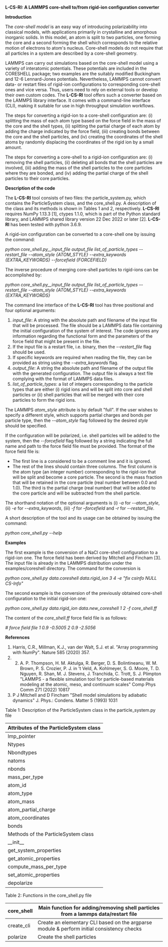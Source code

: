 
**L-CS-RI: A LAMMPS core-shell to/from rigid-ion configuration converter**

**Introduction**

The _core-shell model_ is an easy way of introducing polarizability into classical models, with applications primarily in crystalline and amorphous inorganic solids. In this model, an atom is split to two particles, one forming the core and a second forming the shell which corresponds to the relative motion of electrons to atom's nucleus. Core-shell models do not require that all particles in a system are described by a core-shell geometry.

LAMMPS can carry out simulations based on the core-shell model using a variety of interatomic potentials. These potentials are included in the CORESHELL package; two examples are the suitably modified Buckingham and 12-6 Lennard-Jones potentials. Nevertheless, LAMMPS cannot convert data- or restart files of rigid-ion configurations to corresponding core-shell ones and vice versa. Thus, users need to rely on external tools or develop their own custom codes. The **L-CS-RI** tool offers such a converter based on the LAMMPS library interface. It comes with a command-line interface (CLI), making it suitable for use in high throughput simulation workflows.

The steps for converting a rigid-ion to a core-shell configuration are: (i) splitting the mass of each atom type based on the force field in the mass of the core and the shell types, (ii) splitting the partial charge of each atom by adding the charge indicated by the force field, (iii) creating bonds between the core and the shell particles, and (iv) creating the coordinates of the shell atoms by randomly displacing the coordinates of the rigid ion by a small amount.

The steps for converting a core-shell to a rigid-ion configuration are: (i) removing the shell particles, (ii) deleting all bonds that the shell particles are involved, (iii) adding the mass of the shell particles to the core particles where they are bonded, and (iv) adding the partial charge of the shell particles to their core particles.

**Description of the code**

The **L-CS-RI** tool consists of two files: the particle\_system.py, which contains the ParticleSystem class, and the core\_shell.py. A description of the class and its methods is shown in Tables 1 and 2, respectively. **L-CS-RI** requires NumPy 1.13.3 [1], ctypes 1.1.0, which is part of the Python standard library, and LAMMPS shared library version 22 Dec 2022 or later [2]. **L-CS-RI** has been tested with python 3.6.9.

A rigid-ion configuration can be converted to a core-shell one by issuing the command:

_python core\_shell.py__input\_file output\_file list\_of\_particle\_types --restart\_file --atom\_style {ATOM\_STYLE} --extra\_keywords {EXTRA\_KEYWORDS} --forcefield {FORCEFIELD}_

The inverse procedure of merging core-shell particles to rigid-ions can be accomplished by:

_python core\_shell.py__input\_file output\_file list\_of\_particle\_types --restart\_file --atom\_style {ATOM\_STYLE} --extra\_keywords {EXTRA\_KEYWORDS}_

The command line interface of the **L-CS-RI** tool has three positional and four optional arguments:

1. _input\_file_: A string with the absolute path and filename of the input file that will be processed. The file should be a LAMMPS data file containing the initial configuration of the system of interest. The code ignores any information regarding the functional form and the parameters of the force field that might be present in the file.
  1. If the input file is a restart file, i.e. binary, then the --_restart\_file_ flag should be used.
  2. If specific keywords are required when reading the file, they can be provided as string using the _--extra\_keywords_ flag.
2. _output\_file_: A string the absolute path and filename of the output file with the generated configuration. The output file is always a text file complying with the format of LAMMPS data files.
3. _list\_of\_particle\_types_: a list of integers corresponding to the particle types that are either (i) rigid ions and will be split into core and shell particles or (ii) shell particles that will be merged with their core particles to form the rigid ions.

The LAMMPS _atom\_style_ attribute is by default "full". If the user wishes to specify a different style, which supports partial charges and bonds per particle type, then the _--atom\_style_ flag followed by the desired _style_ should be specified.

If the configuration will be polarized, i.e. shell particles will be added to the system, then the _--forcefield_ flag followed by a string indicating the full name and path to the force field file must be provided. The format of the force field file is:

- The first line is a considered to be a comment line and it is ignored.
- The rest of the lines should contain three columns. The first column is the atom type (an integer number) corresponding to the rigid-ion that will be split and become a core particle. The second is the mass fraction that will be retained in the core particle (real number between 0.0 and 1.0). The third is the partial charge (real number) that will be added to the core particle and will be subtracted from the shell particle.

The shorthand notation of the optional arguments is (i) _-a_ for _--atom\_style_, (ii) _-e_ for _--extra\_keywords_, (iii) _-f_ for _–forcefield_ and _-r_ for _--restart\_file_.

A short description of the tool and its usage can be obtained by issuing the command:

_python core\_shell.py --help_

**Examples**

The first example is the conversion of a NaCl core-shell configuration to a rigid-ion one. The force field has been derived by Mitchell and Fincham [3]. The input file is already in the LAMMPS distribution under the examples/coreshell directory. The command for the conversion is

_python core\_shell.py data.coreshell data.rigid\_ion 3 4 -e "fix csinfo NULL CS-Info"_

The second example is the conversion of the previously obtained core-shell configuration to the initial rigid-ion one:

_python core\_shell.py data.rigid\_ion data.new\_coreshell 1 2 -f core\_shell.ff_

The content of the _core\_shell.ff_ force field file is as follows:

_# force field file
 1 0.9 -0.5005
 2 0.9 -2.5056_

**References**

1. Harris, C.R., Millman, K.J., van der Walt, S.J. et al. "Array programming with NumPy". Nature 585 (2020) 357.
2. 2. A. P. Thompson, H. M. Aktulga, R. Berger, D. S. Bolintineanu, W. M. Brown, P. S. Crozier, P. J. in 't Veld, A. Kohlmeyer, S. G. Moore, T. D. Nguyen, R. Shan, M. J. Stevens, J. Tranchida, C. Trott, S. J. Plimpton "LAMMPS - a flexible simulation tool for particle-based materials modeling at the atomic, meso, and continuum scales" Comp Phys Comm 271 (2022) 10817
3. P J Mitchell and D Fincham "Shell model simulations by adiabatic dynamics" J. Phys.: Condens. Matter 5 (1993) 1031

Table 1: Description of the ParticleSystem class in the particle\_system.py file

| Attributes of the ParticleSystem class |
| --- |
| lmp\_pointer | Instance of the LAMMPS Python class |
| Ntypes | Number of atom types |
| Nbondtypes | Number of bond types |
| natoms | Number of atoms |
| nbonds | Number of bonds |
| mass\_per\_type | Vector of ntypes length containing the mass of each atom type |
| atom\_id | Vector of natoms length containing the id of each particle |
| atom\_type | Vector of natoms length containing the type of each particle |
| atom\_mass | Vector of natoms length containing the mass of each particle |
| atom\_partial\_charge | Vector of natoms length containing the partial charge of each particle |
| atom\_coordinates | Vector of 3\*natoms length containing the coordinates of each particle |
| bonds | Vector of 3\*nbonds length containing the bond type and particles of each bond |
| Methods of the ParticleSystem class |
| \_\_init\_\_ | initialize the object variables |
| get\_system\_properties | get system information from lammps object |
| get\_atomic\_properties | get atomic information from lammps object |
| compute\_mass\_per\_type | compute the mass of each atom type from lammps object |
| set\_atomic\_properties | send the information to lammps for several properies |
| depolarize | remove the shell particles |

Table 2: Functions in the core\_shell.py file

| core\_shell | Main function for adding/removing shell particles from a lammps data/restart file |
| --- | --- |
| create\_cli | Create an elementary CLI based on the argparse module & perform initial consistency checks |
| polarize | Create the shell particles |
